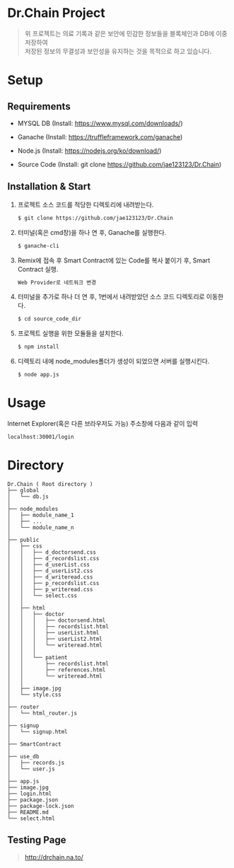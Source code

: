 # Dr.Chain Project
> 위 프로젝트는 의료 기록과 같은 보안에 민감한 정보들을 블록체인과 DB에 이중 저장하여  
> 저장된 정보의 무결성과 보안성을 유지하는 것을 목적으로 하고 있습니다.

# Setup

## Requirements
 - MYSQL DB (Install: https://www.mysql.com/downloads/)
 + Ganache (Install: https://truffleframework.com/ganache)
 - Node.js (Install: https://nodejs.org/ko/download/)
 + Source Code (Install: git clone https://github.com/jae123123/Dr.Chain)

## Installation & Start
 1. 프로젝트 소스 코드를 적당한 디렉토리에 내려받는다.  
     ```sh
     $ git clone https://github.com/jae123123/Dr.Chain
     ```
 2. 터미널(혹은 cmd창)을 하나 연 후, Ganache를 실행한다.  
     ```sh
     $ ganache-cli
     ```
 3. Remix에 접속 후 Smart Contract에 있는 Code를 복사 붙이기 후, Smart Contract 실행.  
     ```sh
     Web Provider로 네트워크 변경
     ```
 4. 터미널을 추가로 하나 더 연 후, 1번에서 내려받았던 소스 코드 디렉토리로 이동한다.  
     ```sh
     $ cd source_code_dir
     ```
 5. 프로젝트 실행을 위한 모듈들을 설치한다.  
     ```sh
     $ npm install
     ```
 6. 디렉토리 내에 node_modules폴더가 생성이 되었으면 서버를 실행시킨다.  
     ```sh
     $ node app.js
     ```
# Usage
Internet Explorer(혹은 다른 브라우저도 가능) 주소창에 다음과 같이 입력
```sh
localhost:30001/login
```

# Directory
```
Dr.Chain ( Root directory )
├── global
│   └── db.js
│
├── node_modules
│   ├── module_name_1
│   ├── ...
│   └── module_name_n
│
├── public
│   ├── css
│   │   ├── d_doctorsend.css
│   │   ├── d_recordslist.css
│   │   ├── d_userList.css
│   │   ├── d_userList2.css
│   │   ├── d_writeread.css
│   │   ├── p_recordslist.css
│   │   ├── p_writeread.css
│   │   └── select.css
│   │
│   ├── html
│   │   ├── doctor
│   │   │   ├── doctorsend.html
│   │   │   ├── recordslist.html
│   │   │   ├── userList.html
│   │   │   ├── userList2.html
│   │   │   └── writeread.html
│   │   │
│   │   └── patient
│   │       ├── recordslist.html
│   │       ├── references.html
│   │       └── writeread.html
│   │
│   ├── image.jpg
│   └── style.css
│
├── router
│   └── html_router.js
│
├── signup
│   └── signup.html
│
├── SmartContract
│
├── use_db
│   ├── records.js
│   └── user.js
│
├── app.js
├── image.jpg
├── login.html
├── package.json
├── package-lock.json
├── README.md
└── select.html
```


## Testing Page
> http://drchain.na.to/
